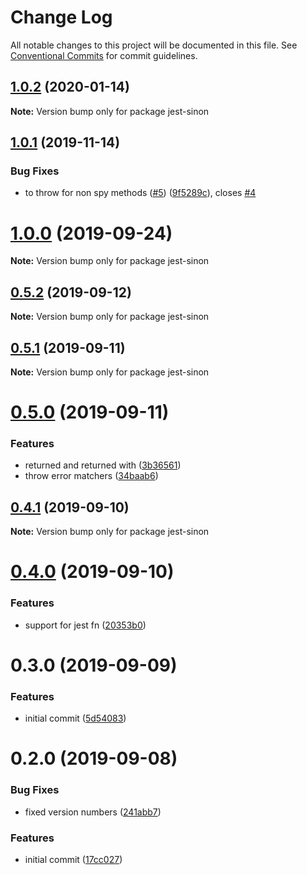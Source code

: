 # Change Log

All notable changes to this project will be documented in this file.
See [Conventional Commits](https://conventionalcommits.org) for commit guidelines.

## [1.0.2](https://github.com/djkf/jest-sinon/compare/v1.0.1...v1.0.2) (2020-01-14)

**Note:** Version bump only for package jest-sinon

## [1.0.1](https://github.com/djkf/jest-sinon/compare/v1.0.0...v1.0.1) (2019-11-14)

### Bug Fixes

- to throw for non spy methods ([#5](https://github.com/djkf/jest-sinon/issues/5)) ([9f5289c](https://github.com/djkf/jest-sinon/commit/9f5289c)), closes [#4](https://github.com/djkf/jest-sinon/issues/4)

# [1.0.0](https://github.com/djkf/jest-sinon/compare/v0.5.2...v1.0.0) (2019-09-24)

**Note:** Version bump only for package jest-sinon

## [0.5.2](https://github.com/djkf/jest-sinon/compare/v0.5.1...v0.5.2) (2019-09-12)

**Note:** Version bump only for package jest-sinon

## [0.5.1](https://github.com/djkf/jest-sinon/compare/v0.5.0...v0.5.1) (2019-09-11)

**Note:** Version bump only for package jest-sinon

# [0.5.0](https://github.com/djkf/jest-sinon/compare/v0.4.1...v0.5.0) (2019-09-11)

### Features

- returned and returned with ([3b36561](https://github.com/djkf/jest-sinon/commit/3b36561))
- throw error matchers ([34baab6](https://github.com/djkf/jest-sinon/commit/34baab6))

<a name="0.4.1"></a>

## [0.4.1](https://github.com/djkf/jest-sinon/compare/v0.4.0...v0.4.1) (2019-09-10)

**Note:** Version bump only for package jest-sinon

<a name="0.4.0"></a>

# [0.4.0](https://github.com/djkf/jest-sinon/compare/v0.3.0...v0.4.0) (2019-09-10)

### Features

- support for jest fn ([20353b0](https://github.com/djkf/jest-sinon/commit/20353b0))

<a name="0.3.0"></a>

# 0.3.0 (2019-09-09)

### Features

- initial commit ([5d54083](https://github.com/djkf/jest-sinon/commit/5d54083))

<a name="0.2.0"></a>

# 0.2.0 (2019-09-08)

### Bug Fixes

- fixed version numbers ([241abb7](https://github.com/djkf/jest-sinon/commit/241abb7))

### Features

- initial commit ([17cc027](https://github.com/djkf/jest-sinon/commit/17cc027))

